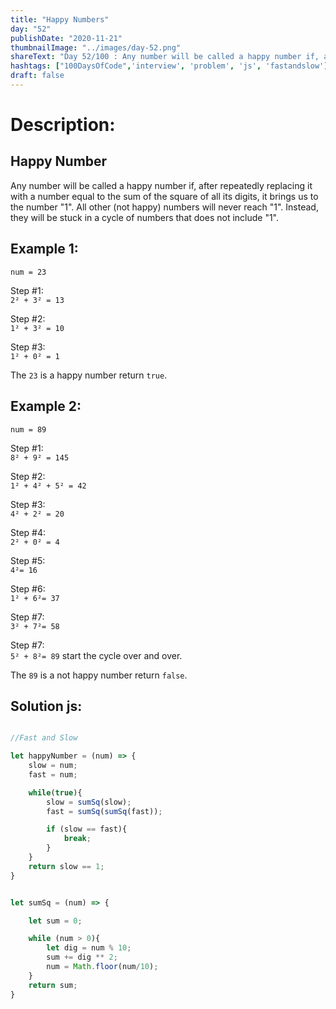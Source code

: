 ```yaml
---
title: "Happy Numbers"
day: "52"
publishDate: "2020-11-21"
thumbnailImage: "../images/day-52.png"
shareText: "Day 52/100 : Any number will be called a happy number if, after repeatedly replacing it with a number equal to the sum of the square of all its digits, it brings us to the number 1 "
hashtags: ["100DaysOfCode",'interview', 'problem', 'js', 'fastandslow']
draft: false
---
```


# Description:
## Happy Number
Any number will be called a happy number if, after repeatedly replacing it with a number equal to the sum of the square of all its digits, it brings us to the number "1". All other (not happy) numbers will never reach "1". Instead, they will be stuck in a cycle of numbers that does not include "1".

## Example 1:

`num = 23`  

Step #1:  
`2² + 3² = 13`  

Step #2:  
`1² + 3² = 10`  

Step #3:  
`1² + 0² = 1`  

The `23` is a happy number return `true`. 

## Example 2:

`num = 89`  

Step #1:  
`8² + 9² = 145`  

Step #2:  
`1² + 4² + 5² = 42`  

Step #3:  
`4² + 2² = 20`

Step #4:  
`2² + 0² = 4`

Step #5:  
`4²= 16`

Step #6:  
`1² + 6²= 37`

Step #7:  
`3² + 7²= 58`

Step #7:  
`5² + 8²= 89` start the cycle over and over. 


The `89` is a not happy number return `false`. 



## Solution js:

```js

//Fast and Slow 

let happyNumber = (num) => {
    slow = num;
    fast = num;

    while(true){
        slow = sumSq(slow);
        fast = sumSq(sumSq(fast));

        if (slow == fast){
            break;
        }
    }
    return slow == 1;
}


let sumSq = (num) => {

    let sum = 0;

    while (num > 0){
        let dig = num % 10;
        sum += dig ** 2;
        num = Math.floor(num/10);
    }
    return sum; 
}


```



